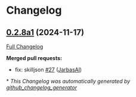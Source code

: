 # Changelog

## [0.2.8a1](https://github.com/OpenVoiceOS/ovos-skill-icanhazdadjokes/tree/0.2.8a1) (2024-11-17)

[Full Changelog](https://github.com/OpenVoiceOS/ovos-skill-icanhazdadjokes/compare/0.2.7...0.2.8a1)

**Merged pull requests:**

- fix: skilljson [\#27](https://github.com/OpenVoiceOS/ovos-skill-icanhazdadjokes/pull/27) ([JarbasAl](https://github.com/JarbasAl))



\* *This Changelog was automatically generated by [github_changelog_generator](https://github.com/github-changelog-generator/github-changelog-generator)*
